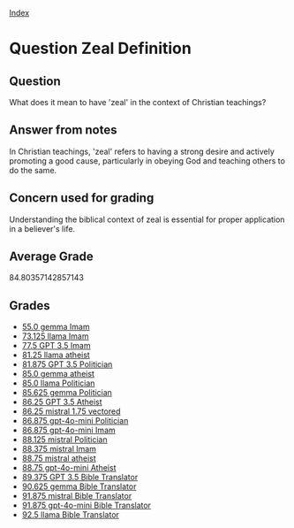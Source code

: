 
[Index](../../index.md)
# Question Zeal Definition
## Question
What does it mean to have 'zeal' in the context of Christian teachings?

## Answer from notes
In Christian teachings, 'zeal' refers to having a strong desire and actively promoting a good cause, particularly in obeying God and teaching others to do the same.

## Concern used for grading
Understanding the biblical context of zeal is essential for proper application in a believer's life.

## Average Grade
84.80357142857143

## Grades
 * [55.0 gemma Imam](../answers/gemma_Imam/Zeal_Definition.md)
 * [73.125 llama Imam](../answers/llama_Imam/Zeal_Definition.md)
 * [77.5 GPT 3.5 Imam](../answers/GPT_3.5_Imam/Zeal_Definition.md)
 * [81.25 llama atheist](../answers/llama_atheist/Zeal_Definition.md)
 * [81.875 GPT 3.5 Politician](../answers/GPT_3.5_Politician/Zeal_Definition.md)
 * [85.0 gemma atheist](../answers/gemma_atheist/Zeal_Definition.md)
 * [85.0 llama Politician](../answers/llama_Politician/Zeal_Definition.md)
 * [85.625 gemma Politician](../answers/gemma_Politician/Zeal_Definition.md)
 * [86.25 GPT 3.5 Atheist](../answers/GPT_3.5_Atheist/Zeal_Definition.md)
 * [86.25 mistral 1.75 vectored](../answers/mistral_1.75_vectored/Zeal_Definition.md)
 * [86.875 gpt-4o-mini Politician](../answers/gpt-4o-mini_Politician/Zeal_Definition.md)
 * [86.875 gpt-4o-mini Imam](../answers/gpt-4o-mini_Imam/Zeal_Definition.md)
 * [88.125 mistral Politician](../answers/mistral_Politician/Zeal_Definition.md)
 * [88.375 mistral Imam](../answers/mistral_Imam/Zeal_Definition.md)
 * [88.75 mistral atheist](../answers/mistral_atheist/Zeal_Definition.md)
 * [88.75 gpt-4o-mini Atheist](../answers/gpt-4o-mini_Atheist/Zeal_Definition.md)
 * [89.375 GPT 3.5 Bible Translator](../answers/GPT_3.5_Bible_Translator/Zeal_Definition.md)
 * [90.625 gemma Bible Translator](../answers/gemma_Bible_Translator/Zeal_Definition.md)
 * [91.875 mistral Bible Translator](../answers/mistral_Bible_Translator/Zeal_Definition.md)
 * [91.875 gpt-4o-mini Bible Translator](../answers/gpt-4o-mini_Bible_Translator/Zeal_Definition.md)
 * [92.5 llama Bible Translator](../answers/llama_Bible_Translator/Zeal_Definition.md)
